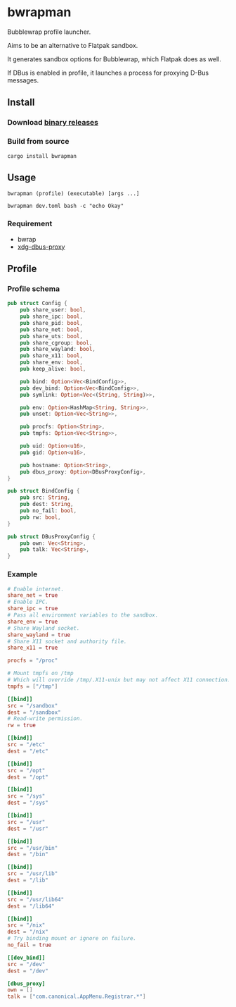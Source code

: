 # bwrapman

Bubblewrap profile launcher.

Aims to be an alternative to Flatpak sandbox.

It generates sandbox options for Bubblewrap, which Flatpak does as well.

If DBus is enabled in profile, it launches a process for proxying D-Bus messages.

## Install

### Download [binary releases](https://github.com/jellyterra/bwrapman/releases)

### Build from source

```shell
cargo install bwrapman
```

## Usage

```
bwrapman (profile) (executable) [args ...]
```

```shell
bwrapman dev.toml bash -c "echo Okay"
``` 

### Requirement

- bwrap
- [xdg-dbus-proxy](https://github.com/flatpak/xdg-dbus-proxy)

## Profile

### Profile schema

```rust
pub struct Config {
    pub share_user: bool,
    pub share_ipc: bool,
    pub share_pid: bool,
    pub share_net: bool,
    pub share_uts: bool,
    pub share_cgroup: bool,
    pub share_wayland: bool,
    pub share_x11: bool,
    pub share_env: bool,
    pub keep_alive: bool,

    pub bind: Option<Vec<BindConfig>>,
    pub dev_bind: Option<Vec<BindConfig>>,
    pub symlink: Option<Vec<(String, String)>>,

    pub env: Option<HashMap<String, String>>,
    pub unset: Option<Vec<String>>,

    pub procfs: Option<String>,
    pub tmpfs: Option<Vec<String>>,

    pub uid: Option<u16>,
    pub gid: Option<u16>,

    pub hostname: Option<String>,
    pub dbus_proxy: Option<DBusProxyConfig>,
}

pub struct BindConfig {
    pub src: String,
    pub dest: String,
    pub no_fail: bool,
    pub rw: bool,
}

pub struct DBusProxyConfig {
    pub own: Vec<String>,
    pub talk: Vec<String>,
}
```

### Example

```toml
# Enable internet.
share_net = true
# Enable IPC.
share_ipc = true
# Pass all environment variables to the sandbox.
share_env = true
# Share Wayland socket.
share_wayland = true
# Share X11 socket and authority file.
share_x11 = true

procfs = "/proc"

# Mount tmpfs on /tmp
# Which will override /tmp/.X11-unix but may not affect X11 connection.
tmpfs = ["/tmp"]

[[bind]]
src = "/sandbox"
dest = "/sandbox"
# Read-write permission.
rw = true

[[bind]]
src = "/etc"
dest = "/etc"

[[bind]]
src = "/opt"
dest = "/opt"

[[bind]]
src = "/sys"
dest = "/sys"

[[bind]]
src = "/usr"
dest = "/usr"

[[bind]]
src = "/usr/bin"
dest = "/bin"

[[bind]]
src = "/usr/lib"
dest = "/lib"

[[bind]]
src = "/usr/lib64"
dest = "/lib64"

[[bind]]
src = "/nix"
dest = "/nix"
# Try binding mount or ignore on failure.
no_fail = true

[[dev_bind]]
src = "/dev"
dest = "/dev"

[dbus_proxy]
own = []
talk = ["com.canonical.AppMenu.Registrar.*"]
```
